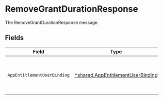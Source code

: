 # RemoveGrantDurationResponse

The RemoveGrantDurationResponse message.


## Fields

| Field                                                                                                         | Type                                                                                                          | Required                                                                                                      | Description                                                                                                   |
| ------------------------------------------------------------------------------------------------------------- | ------------------------------------------------------------------------------------------------------------- | ------------------------------------------------------------------------------------------------------------- | ------------------------------------------------------------------------------------------------------------- |
| `AppEntitlementUserBinding`                                                                                   | [*shared.AppEntitlementUserBinding](../../../pkg/models/shared/appentitlementuserbinding.md)                  | :heavy_minus_sign:                                                                                            | The AppEntitlementUserBinding represents the relationship that gives an app user access to an app entitlement |